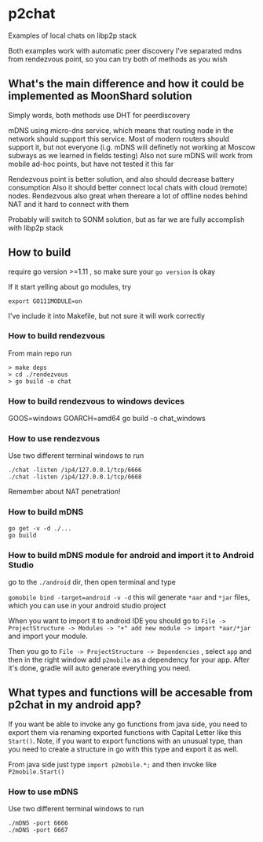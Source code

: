 # p2chat

Examples of local chats on libp2p stack

Both examples work with automatic peer discovery
I've separated mdns from rendezvous point, so you can try both of methods as you  wish



## What's the main difference and how it could be implemented as MoonShard solution

Simply words, both methods use DHT for peerdiscovery

mDNS using micro-dns service, which means that routing node in the network should support
this service. Most of modern routers should support it, but not everyone
(i.g. mDNS will definetly not working at Moscow subways as we learned in fields testing)
Also not sure mDNS will work from mobile ad-hoc points, but have not tested it this far

Rendezvous point is better solution, and also should decrease battery consumption
Also it should better connect local chats with cloud (remote) nodes.
Rendezvous also great when thereare a lot of offline nodes behind NAT and it hard to connect with them

Probably will switch to SONM solution, but as far we are fully accomplish with libp2p stack


## How to build
require go version >=1.11 , so make sure your `go version` is okay

If it start yelling about go modules, try
```
export GO111MODULE=on
```
I've include it into Makefile, but not sure it will work correctly


### How to build rendezvous
From main repo run
```
> make deps
> cd ./rendezvous
> go build -o chat

```
### How to build rendezvous to windows devices
GOOS=windows GOARCH=amd64 go build -o chat_windows

### How to use rendezvous
Use two different terminal windows to run
```
./chat -listen /ip4/127.0.0.1/tcp/6666
./chat -listen /ip4/127.0.0.1/tcp/6668

```
Remember about NAT penetration!

### How to build mDNS
```
go get -v -d ./...
go build
```

### How to build mDNS module for android and import it to Android Studio

go to the `./android` dir, then open terminal and type

` gomobile bind -target=android -v -d `
this wil generate `*aar` and `*jar` files, which you can use in your android studio project

When you want to import it to android IDE you should go to `File -> ProjectStructure -> Modules -> "+" add new module -> import *aar/*jar` and import your module. 

Then you go to `File -> ProjectStructure -> Dependencies` , select `app` and then in the right window add `p2mobile` as a dependency for your app. After it's done, gradle will auto generate everything you need.

## What types and functions will be accesable from p2chat in my android app?

If you want be able to invoke any go functions from java side, you need to export them via renaming exported functions with Capital Letter like this `Start()`. Note, if you want to export functions with an unusual type, than you need to create a structure in go with this type and export it as well.

From java side just type `import p2mobile.*;` and then invoke like `P2mobile.Start()`

### How to use mDNS  

Use two different terminal windows to run
```
./mDNS -port 6666
./mDNS -port 6667
```
